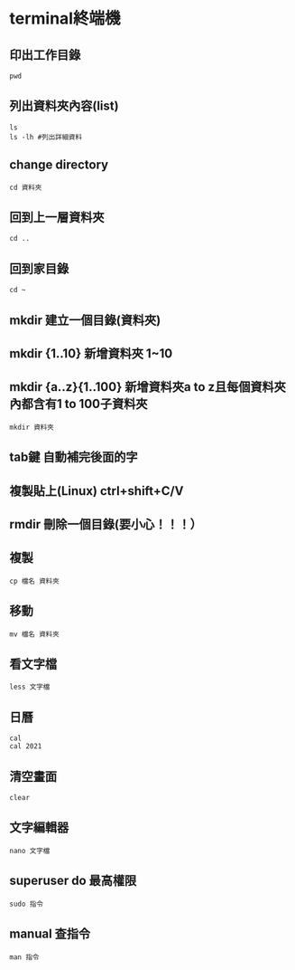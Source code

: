 # terminal終端機
## 印出工作目錄
```
pwd
```
## 列出資料夾內容(list)
```
ls
ls -lh #列出詳細資料
```
## change directory
```
cd 資料夾
```
## 回到上一層資料夾
```
cd ..
```
## 回到家目錄
```
cd ~
```
## mkdir 建立一個目錄(資料夾)
## mkdir {1..10} 新增資料夾 1~10
## mkdir {a..z}{1..100} 新增資料夾a to z且每個資料夾內都含有1 to 100子資料夾
```
mkdir 資料夾
```
## tab鍵 自動補完後面的字
## 複製貼上(Linux) ctrl+shift+C/V
## rmdir 刪除一個目錄(要小心！！！）
## 複製
```
cp 檔名 資料夾
```
## 移動
```
mv 檔名 資料夾
```
## 看文字檔
```
less 文字檔
```
## 日曆
```
cal
cal 2021
```
## 清空畫面
```
clear
```
## 文字編輯器
```
nano 文字檔
```
## superuser do 最高權限
```
sudo 指令
```
## manual 查指令
```
man 指令
```
















